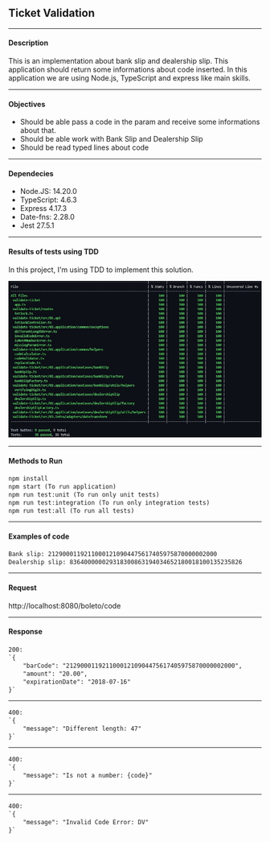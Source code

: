 ## Ticket Validation
---
#### Description
This is an implementation about bank slip and dealership slip. This application should return some informations about code inserted. In this application we are using Node.js, TypeScript and express like main skills.

---
#### Objectives
- Should be able pass a code in the param and receive some informations about that.
- Should be able work with Bank Slip and Dealership Slip
- Should be read typed lines about code

---
#### Dependecies
- Node.JS:  14.20.0
- TypeScript: 4.6.3
- Express 4.17.3
- Date-fns: 2.28.0
- Jest 27.5.1

---
#### Results of tests using TDD
In this project, I'm using TDD to implement this solution.
<p align="center">
  <img alt="Results of Tests" src="sources/TDD.jpeg" width="700px">
</p>

---
#### Methods to Run
	npm install
	npm start (To run application)
	npm run test:unit (To run only unit tests)
	npm run test:integration (To run only integration tests)
	npm run test:all (To run all tests)

---
#### Examples of code
	Bank slip: 21290001192110001210904475617405975870000002000
	Dealership slip: 836400000029318300863194034652180018100135235826

---
#### Request
http://localhost:8080/boleto/code

---
#### Response
	200:
	`{
		"barCode": "21290001192110001210904475617405975870000002000",
		"amount": "20.00",
		"expirationDate": "2018-07-16"
	}`
---
	400:
	`{
		"message": "Different length: 47"
	}`
---
	400:
	`{
		"message": "Is not a number: {code}"
	}`
---
	400:
	`{
		"message": "Invalid Code Error: DV"
	}`